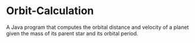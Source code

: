 # Orbit-Calculation
A Java program that computes the orbital distance and velocity of a planet given the mass of its parent star and its orbital period.
